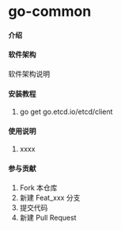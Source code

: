 # go-common

#### 介绍

#### 软件架构
软件架构说明


#### 安装教程

1.  go get go.etcd.io/etcd/client

#### 使用说明

1. xxxx

#### 参与贡献

1. Fork 本仓库
2. 新建 Feat_xxx 分支
3. 提交代码
4. 新建 Pull Request

